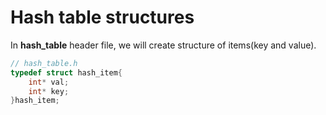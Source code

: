 # Hash table structures

In **hash_table** header file, we will create structure of items(key and value).

``` C 
// hash_table.h
typedef struct hash_item{
    int* val;
    int* key;
}hash_item;

